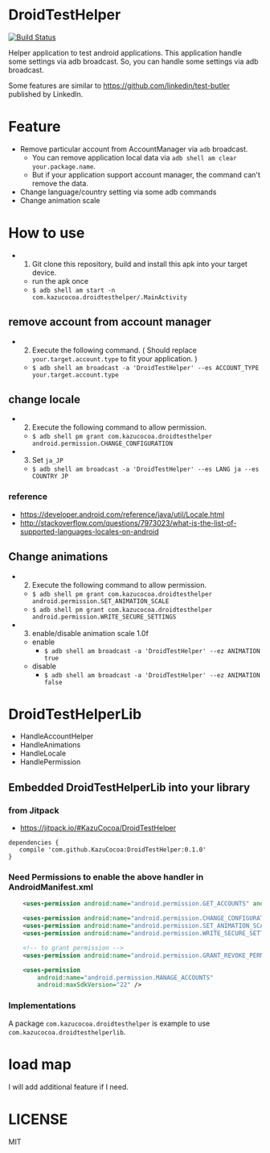 # DroidTestHelper

[![Build Status](https://www.bitrise.io/app/6841fdd15c749475.svg?token=q73f-gNh1bFHCjbSgn9h-A&branch=master)](https://www.bitrise.io/app/6841fdd15c749475)

Helper application to test android applications. This application handle some settings via adb broadcast.
So, you can handle some settings via adb broadcast.

Some features are similar to https://github.com/linkedin/test-butler published by LinkedIn.

# Feature

- Remove particular account from AccountManager via `adb` broadcast.
    - You can remove application local data via `adb shell am clear your.package.name`.
    - But if your application support account manager, the command can't remove the data.
- Change language/country setting via some adb commands
- Change animation scale

# How to use

- 1. Git clone this repository, build and install this apk into your target device.
    - run the apk once
    - `$ adb shell am start -n com.kazucocoa.droidtesthelper/.MainActivity`

## remove account from account manager

- 2. Execute the following command. ( Should replace `your.target.account.type` to fit your application. )
    - `$ adb shell am broadcast -a 'DroidTestHelper' --es ACCOUNT_TYPE your.target.account.type`

## change locale

- 2. Execute the following command to allow permission.
    - ```$ adb shell pm grant com.kazucocoa.droidtesthelper android.permission.CHANGE_CONFIGURATION```
- 3. Set `ja_JP`
    - ```$ adb shell am broadcast -a 'DroidTestHelper' --es LANG ja --es COUNTRY JP```

### reference
- https://developer.android.com/reference/java/util/Locale.html
- http://stackoverflow.com/questions/7973023/what-is-the-list-of-supported-languages-locales-on-android

## Change animations

- 2. Execute the following command to allow permission.
    - ```$ adb shell pm grant com.kazucocoa.droidtesthelper android.permission.SET_ANIMATION_SCALE```
    - ```$ adb shell pm grant com.kazucocoa.droidtesthelper android.permission.WRITE_SECURE_SETTINGS```
- 3. enable/disable animation scale 1.0f
    - enable
        - ```$ adb shell am broadcast -a 'DroidTestHelper' --ez ANIMATION true```
    - disable
        - ```$ adb shell am broadcast -a 'DroidTestHelper' --ez ANIMATION false```

# DroidTestHelperLib

- HandleAccountHelper
- HandleAnimations
- HandleLocale
- HandlePermission

## Embedded DroidTestHelperLib into your library
### from Jitpack
- https://jitpack.io/#KazuCocoa/DroidTestHelper
 ```
dependencies {
    compile 'com.github.KazuCocoa:DroidTestHelper:0.1.0'
}
```

### Need Permissions to enable the above handler in AndroidManifest.xml

```xml
    <uses-permission android:name="android.permission.GET_ACCOUNTS" android:maxSdkVersion="22"/>

    <uses-permission android:name="android.permission.CHANGE_CONFIGURATION"/>
    <uses-permission android:name="android.permission.SET_ANIMATION_SCALE"/>
    <uses-permission android:name="android.permission.WRITE_SECURE_SETTINGS"/>

    <!-- to grant permission -->
    <uses-permission android:name="android.permission.GRANT_REVOKE_PERMISSIONS"/>

    <uses-permission
        android:name="android.permission.MANAGE_ACCOUNTS"
        android:maxSdkVersion="22" />
```

### Implementations

A package `com.kazucocoa.droidtesthelper` is example to use `com.kazucocoa.droidtesthelperlib`.

# load map

I will add additional feature if I need.

# LICENSE

MIT
